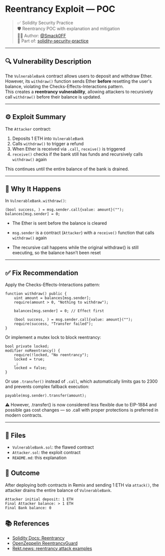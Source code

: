 # Reentrancy Exploit — POC

> ✅ Solidity Security Practice  
> 🛡️ Reentrancy POC with explanation and mitigation  
> 👨‍💻 Author: [@Smack0FF](https://github.com/Smack0FF)  
> 📂 Part of: [solidity-security-practice](https://github.com/Smack0FF/solidity-security-practice)

---

## 🔍 Vulnerability Description

The `VulnerableBank` contract allows users to deposit and withdraw Ether. However, its `withdraw()` function sends Ether **before** resetting the user's balance, violating the Checks-Effects-Interactions pattern.  
This creates a **reentrancy vulnerability**, allowing attackers to recursively call `withdraw()` before their balance is updated.

---

## ⚙️ Exploit Summary

The `Attacker` contract:
1. Deposits 1 ETH into `VulnerableBank`
2. Calls `withdraw()` to trigger a refund
3. When Ether is received via `.call`, `receive()` is triggered
4. `receive()` checks if the bank still has funds and recursively calls `withdraw()` again

This continues until the entire balance of the bank is drained.

---

## 🧠 Why It Happens

In `VulnerableBank.withdraw()`:

```solidity
(bool success, ) = msg.sender.call{value: amount}("");
balances[msg.sender] = 0;
```

* The Ether is sent before the balance is cleared

* `msg.sender` is a contract (`Attacker`) with a `receive()` function that calls `withdraw()` again

* The recursive call happens while the original withdraw() is still executing, so the balance hasn’t been reset

---

## ✅ Fix Recommendation

Apply the Checks-Effects-Interactions pattern:

```solidity
function withdraw() public {
    uint amount = balances[msg.sender];
    require(amount > 0, "Nothing to withdraw");

    balances[msg.sender] = 0; // Effect first

    (bool success, ) = msg.sender.call{value: amount}("");
    require(success, "Transfer failed");
}
```

Or implement a mutex lock to block reentrancy:

```solidity
bool private locked;
modifier noReentrancy() {
    require(!locked, "No reentrancy");
    locked = true;
    _;
    locked = false;
}
```

Or use `.transfer()` instead of `.call`, which automatically limits gas to 2300 and prevents complex fallback execution:
```solidity
payable(msg.sender).transfer(amount);
```
⚠️ However, .transfer() is now considered less flexible due to EIP-1884 and possible gas cost changes — so .call with proper protections is preferred in modern contracts.

---

## 📁 Files

- `VulnerableBank.sol`: the flawed contract  
- `Attacker.sol`: the exploit contract  
- `README.md`: this explanation


## 🎯 Outcome

After deploying both contracts in Remix and sending 1 ETH via `attack()`,
the attacker drains the entire balance of `VulnerableBank`.

```
Attacker initial deposit: 1 ETH  
Final Attacker balance: > 1 ETH  
Final Bank balance: 0
```


## 📚 References

- [Solidity Docs: Reentrancy](https://docs.soliditylang.org/en/latest/security-considerations.html#re-entrancy)
- [OpenZeppelin ReentrancyGuard](https://docs.openzeppelin.com/contracts/4.x/api/security#ReentrancyGuard)
- [Rekt.news: reentrancy attack examples](https://rekt.news)
